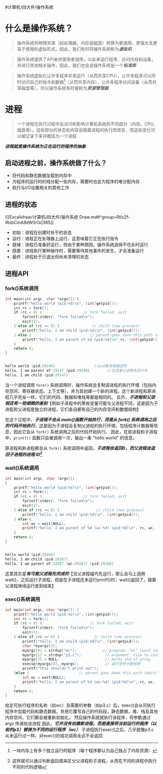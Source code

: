 #计算机/四大件/操作系统 
# 什么是操作系统？
>操作系统将物理资源（如处理器、内存或磁盘）转换为更通用、更强大且更易于使用的虚拟形式。因此，我们有时将操作系统称为***虚拟机***

>操作系统提供了API来供使用者调用，以此来运行程序、访问内存和设备，并进行其他相关操作，因此，我们也会说操作系统是一个***标准库***

>操作系统虚拟化让许多程序并发运行（从而共享CPU），让许多程序可以同时访问自己的指令和数据[^1]（从而共享内存），让许多程序访问设备（从而共享磁盘等），所以操作系统有时被称为***资源管理器***

[^1]:一块内存上有多个独立运行的程序（每个程序都认为自己独占了内存资源）


# 进程
>一个进程在执行过程中会访问和影响计算机系统的不同部分（内存、CPU、磁盘等）。这些部分的状态和内容会随着进程的执行而改变，而这些变化可以被记录下来并概括为一个进程

***进程就是操作系统为正在运行的程序的抽象***

## 启动进程之前，操作系统做了什么？
- 将代码和静态数据加载到内存中
- 为程序的运行时的栈分配一些内存，需要时也会为程序的堆分配内存
- 执行与I/O设置相关的其他工作

## 进程的状态
![[Excalidraw/计算机/四大件/操作系统 Draw.md#^group=Rtlv2f-IRxbCmA8eWSrGi|385]]
- 初始：进程在创建时处于的状态
- 运行：进程正在处理器上运行，这意味着它正在执行指令
- 就绪：进程已准备好运行，但由于某种原因，操作系统选择不在此时运行
- 阻塞：进程执行某种操作时，需要等待其他事件的发生，才会准备运行
- 最终：进程处于已退出但尚未清理的状态

## 进程API
### fork()系统调用
```c
int main(int argc, char *argv[]) {
    printf("hello world (pid:%d)\n", (int)getpid());
    int rc = fork();
    if (rc < 0) {                   // fork failed; exit
        fprintf(stderr, "fork failed\n");
        exit(1);
    } else if (rc == 0) {               // child (new process)
        printf("hello, I am child (pid:%d)\n", (int)getpid());
    } else {                           // parent goes down this path (main)
        printf("hello, I am parent of %d (pid:%d)\n",rc, (int)getpid());
    }
    return 0;
}


hello world (pid:29146)                  //pid是进程描述符
hello, I am parent of 29147 (pid:29146)        //在这里父进程先运行完
hello, I am child (pid:29147)
```
当一个进程调用 `fork()` 系统调用时，操作系统会复制该进程的执行环境（包括内存空间、寄存器状态、上下文等），并为其创建一个新的进程。这个新进程和原进程几乎完全一样，它们的代码、数据和堆栈等都是相同的。
此外，***子进程和父进程还有一些细微的差别***【例如子进程中的某些变量可能与父进程不同，这是因为子进程和父进程是独立的进程，它们各自都有自己的内存空间和数据结构】

在这个过程中，***子进程不会从 main()函数开始执行，而是从 fork() 系统调用之后的代码开始执行***。这是因为子进程会复制父进程的执行环境，包括程序计数器等信息，因此它会从 `fork()` 系统调用之后的代码开始执行。
因此，在原进程和子进程中，`printf()` 函数只会被调用一次，输出一条 "hello world" 的信息。

原进程和新进程都会从 `fork()` 系统调用中返回，***子进程会返回0，而父进程会返回子进程的进程 ID[^2]***

[^2]:这样就可以通过判断返回值来区分父进程和子进程，从而在不同的进程中执行不同的代码逻辑

### wait()系统调用
```c
int main(int argc, char *argv[])
{
    printf("hello world (pid:%d)\n", (int)getpid());
    int rc = fork();
    if (rc < 0) {                   // fork failed; exit
        fprintf(stderr, "fork failed\n");
        exit(1);
    } else if (rc == 0) {                 // child (new process)
        printf("hello, I am child (pid:%d)\n", (int)getpid());
    } else {
        int wc = wait(NULL);
        printf("hello, I am parent of %d (wc:%d) (pid:%d)\n", rc, wc, (int)getpid());
    }
    return 0;
}


hello world (pid:29266)
hello, I am child (pid:29267)        
hello, I am parent of 29267 (wc:29267) (pid:29266)
```
这里其实是***有可能父进程先完成的***【当父进程碰巧先运行，那么会马上调用wait()，之后运行子进程，但是在子进程还未运行printf()时，wait()返回了，接着父进程继续运行直到结束】

### exec()系统调用
```c
int main(int argc, char *argv[]) {
    printf("hello world (pid:%d)\n", (int)getpid());
    int rc = fork();
    if (rc < 0) {                      // fork failed; exit
        fprintf(stderr, "fork failed\n");
        exit(1);
    } else if (rc == 0) {                // child (new process)
        printf("hello, I am child (pid:%d)\n", (int)getpid());
        char *myargs[3];
        myargs[0] = strdup("wc");            // program: "wc" (word count)
        myargs[1] = strdup("p3.c");           // argument: file to count
        myargs[2] = NULL;                     // marks end of array
        execvp(myargs[0], myargs);            // 运行字符计数程序
        printf("this shouldn’t print out");
	}else {                       // parent goes down this path (main)
        int wc = wait(NULL);
        printf("hello, I am parent of %d (wc:%d) (pid:%d)\n", rc, wc, (int)getpid());
    }
    return 0;
}
```
给定可执行程序的名称（如wc）及需要的参数（如p3.c）后，exec()会从可执行程序中加载代码和静态数据，并用它覆写自己的代码段，静态数据，堆、栈及其他内存空间，它们都会被重新初始化。
然后操作系统就执行该程序，将参数通过 argv 传递给该进程
因此，***它并没有创建新进程，而是直接将当前运行的程序（以前的p3）替换为不同的运行程序（wc）***
子进程执行exec()之后，几乎就像p3.c从未运行过一样。对exec()的成功调用永远不会返回